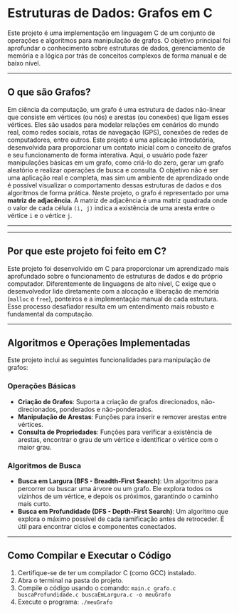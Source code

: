 # Estruturas de Dados: Grafos em C

Este projeto é uma implementação em linguagem C de um conjunto de operações e algoritmos para manipulação de grafos. O objetivo principal foi aprofundar o conhecimento sobre estruturas de dados, gerenciamento de memória e a lógica por trás de conceitos complexos de forma manual e de baixo nível.

---

## O que são Grafos?

Em ciência da computação, um grafo é uma estrutura de dados não-linear que consiste em vértices (ou nós) e arestas (ou conexões) que ligam esses vértices. Eles são usados para modelar relações em cenários do mundo real, como redes sociais, rotas de navegação (GPS), conexões de redes de computadores, entre outros.
Este projeto é uma aplicação introdutória, desenvolvida para proporcionar um contato inicial com o conceito de grafos e seu funcionamento de forma interativa. Aqui, o usuário pode fazer manipulações básicas em um grafo, como criá-lo do zero, gerar um grafo aleatório e realizar operações de busca e consulta.
O objetivo não é ser uma aplicação real e completa, mas sim um ambiente de aprendizado onde é possível visualizar o comportamento dessas estruturas de dados e dos algoritmos de forma prática.
Neste projeto, o grafo é representado por uma **matriz de adjacência**. A matriz de adjacência é uma matriz quadrada onde o valor de cada célula `(i, j)` indica a existência de uma aresta entre o vértice `i` e o vértice `j`.

---
---

## Por que este projeto foi feito em C?
Este projeto foi desenvolvido em C para proporcionar um aprendizado mais aprofundado sobre o funcionamento de estruturas de dados e do próprio computador. Diferentemente de linguagens de alto nível, C exige que o desenvolvedor lide diretamente com a alocação e liberação de memória (`malloc` e `free`), ponteiros e a implementação manual de cada estrutura. Esse processo desafiador resulta em um entendimento mais robusto e fundamental da computação.

---

## Algoritmos e Operações Implementadas
Este projeto inclui as seguintes funcionalidades para manipulação de grafos:
### Operações Básicas
- **Criação de Grafos**: Suporta a criação de grafos direcionados, não-direcionados, ponderados e não-ponderados.
- **Manipulação de Arestas**: Funções para inserir e remover arestas entre vértices.
- **Consulta de Propriedades**: Funções para verificar a existência de arestas, encontrar o grau de um vértice e identificar o vértice com o maior grau.

### Algoritmos de Busca
- **Busca em Largura (BFS - Breadth-First Search)**: Um algoritmo para percorrer ou buscar uma árvore ou um grafo. Ele explora todos os vizinhos de um vértice, e depois os próximos, garantindo o caminho mais curto.
- **Busca em Profundidade (DFS - Depth-First Search)**: Um algoritmo que explora o máximo possível de cada ramificação antes de retroceder. É útil para encontrar ciclos e componentes conectados.

---

## Como Compilar e Executar o Código
1.  Certifique-se de ter um compilador C (como GCC) instalado.
2.  Abra o terminal na pasta do projeto.
3.  Compile o código usando o comando:
    `main.c grafo.c buscaProfundidade.c buscaEmLargura.c -o meuGrafo`
4.  Execute o programa:
    `./meuGrafo`

